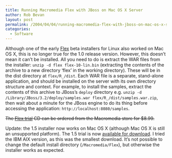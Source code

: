 ```yaml
---
title: Running Macromedia Flex with JBoss on Mac OS X Server
author: Rob Bevan
layout: post
permalink: /2004/04/04/running-macromedia-flex-with-jboss-on-mac-os-x-server/
categories:
  - Software
---
```

Although one of the early [Flex][1] beta installers for Linux also worked on Mac OS X, this is no longer true for the 1.0 release version. However, this doesn&#8217;t mean it can&#8217;t be installed. <span class="hilite">All</span> you need to do is extract the WAR files from the installer: `unzip -d flex flex-10-lin.bin` (extracting the contents of the archive to a new directory &#8216;flex&#8217; in the working directory). These will be in the dist directory at `flex/R_/dist`. Each WAR file is a separate, stand-alone application, and should be installed on the server with its own directory structure and context. For example, to install the samples, extract the contents of this archive to JBoss&#8217;s `deploy` directory e.g. `unzip -d /Library/JBoss/3.2/deploy/samples.war flex/R_/dist/samples.war.zip`, then wait about a minute for the JBoss engine to do its thing before accessing the application: `http://localhost:8080/samples`.

<strike>The [Flex trial][2] CD can be ordered from the Macromedia store for $8.99.</strike>

<div class="update">
  Update: the 1.5 installer now works on Mac OS X (although Mac OS X is still an unsupported platform). The 1.5 trial is now <a href="http://www.macromedia.com/software/flex/trial/">available for download</a>. I tried the IBM AIX version, as this was the smallest download. It&#8217;s not possible to change the default install directory (<code>/Macromedia/Flex</code>), but otherwise the installer works as expected.
</div>

 [1]: http://www.macromedia.com/devnet/flex/
 [2]: http://www.macromedia.com/software/flex/trial/